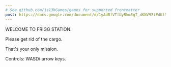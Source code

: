 ```yaml
---
# See github.com/js13kGames/games for supported frontmatter
post: https://docs.google.com/document/d/1yAdBfVTfUyRkm5gT_dKNV9ZtPdKl56WNttlgBHN8aSw/edit?usp=sharing
---
```

WELCOME TO FRIGG STATION.

Please get rid of the cargo. 

That's your only mission.

Controls: WASD/ arrow keys.
